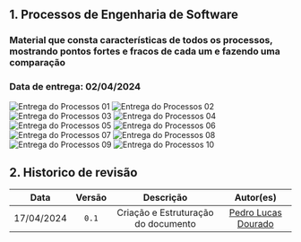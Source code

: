 ## 1. Processos de Engenharia de Software

### Material que consta características de todos os processos, mostrando pontos fortes e fracos de cada um e fazendo uma comparação

### Data de entrega: 02/04/2024

![Entrega do Processos 01](../../assets/processosDoc/processo01.jpg)
![Entrega do Processos 02](../../assets/processosDoc/processo02.jpg)
![Entrega do Processos 03](../../assets/processosDoc/processo03.jpg)
![Entrega do Processos 04](../../assets/processosDoc/processo04.jpg)
![Entrega do Processos 05](../../assets/processosDoc/processo05.jpg)
![Entrega do Processos 06](../../assets/processosDoc/processo06.jpg)
![Entrega do Processos 07](../../assets/processosDoc/processo07.jpg)
![Entrega do Processos 08](../../assets/processosDoc/processo08.jpg)
![Entrega do Processos 09](../../assets/processosDoc/processo09.jpg)
![Entrega do Processos 10](../../assets/processosDoc/processo10.jpg)

## 2. Historico de revisão

|    Data    | Versão |              Descrição              |                      Autor(es)                      |
| :--------: | :----: | :---------------------------------: | :-------------------------------------------------: |
| 17/04/2024 | `0.1`  | Criação e Estruturação do documento | [Pedro Lucas Dourado](https://github.com/lucasdray) |
